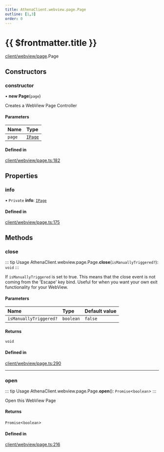 ```yaml
---
title: AthenaClient.webview.page.Page
outline: [1,3]
order: 0
---
```


# {{ $frontmatter.title }}


[client/webview/page](../modules/client_webview_page.md).Page

## Constructors

### constructor

• **new Page**(`page`)

Creates a WebView Page Controller

#### Parameters

| Name | Type |
| :------ | :------ |
| `page` | [`IPage`](../interfaces/client_webview_page_IPage.md) |

#### Defined in

[client/webview/page.ts:182](https://github.com/Stuyk/altv-athena/blob/01dffad/src/core/client/webview/page.ts#L182)

## Properties

### info

• `Private` **info**: [`IPage`](../interfaces/client_webview_page_IPage.md)

#### Defined in

[client/webview/page.ts:175](https://github.com/Stuyk/altv-athena/blob/01dffad/src/core/client/webview/page.ts#L175)

## Methods

### close

::: tip Usage
AthenaClient.webview.page.Page.**close**(`isManuallyTriggered?`): `void`
:::

If `isManuallyTriggered` is set to true.
This means that the close event is not coming from the 'Escape' key bind.
Useful for when you want your own exit functionality for your WebView.

#### Parameters

| Name | Type | Default value |
| :------ | :------ | :------ |
| `isManuallyTriggered?` | `boolean` | `false` |

#### Returns

`void`

#### Defined in

[client/webview/page.ts:290](https://github.com/Stuyk/altv-athena/blob/01dffad/src/core/client/webview/page.ts#L290)

___

### open

::: tip Usage
AthenaClient.webview.page.Page.**open**(): `Promise`<`boolean`\>
:::

Open this WebView Page

#### Returns

`Promise`<`boolean`\>

#### Defined in

[client/webview/page.ts:216](https://github.com/Stuyk/altv-athena/blob/01dffad/src/core/client/webview/page.ts#L216)
